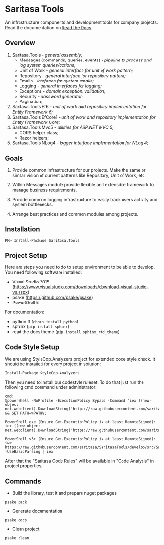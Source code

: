 Saritasa Tools
==============

An infrastructure components and development tools for company projects. Read the documentation on [Read the Docs](http://saritasa-tools.readthedocs.io/en/latest/index.html).

Overview
--------

1. Saritasa.Tools - _general assembly;_
   - Messages (commands, queries, events) - _pipeline to process and log system queries/actions;_
   - Unit of Work - _general interface for unit of work pattern;_
   - Repository - _general interface for repository pattern;_
   - Emails - _intefaces for system emails;_
   - Logging - _general interfaces for logging;_
   - Exceptions - _domain exception, validation;_
   - Security - _password generator;_
   - Pagination;
1. Saritasa.Tools.Ef6 - _unit of work and repository implementation for Entity Framework 6;_
1. Saritasa.Tools.EfCore1 - _unit of work and repository implementation for Entity Framework Core;_
1. Saritasa.Tools.Mvc5 - _utilities for ASP.NET MVC 5;_
    - CORS helper class;
    - Razor helpers;
1. Saritasa.Tools.NLog4 - _logger interface implementation for NLog 4;_

Goals
-----

1. Provide common infrastructure for our projects. Make the same or similar vision of current patterns like Repository, Unit of Work, etc.

1. Within Messages module provide flexible and extensible framework to manage business requirements.

1. Provide common logging infrastructure to easily track users activity and system bottlenecks.

1. Arrange best practices and common modules among projects.

Installation
------------

```
PM> Install-Package Saritasa.Tools
```

Project Setup
-------------

Here are steps you need to do to setup environment to be able to develop. You need following software installed:

- Visual Studio 2015 (https://www.visualstudio.com/downloads/download-visual-studio-vs.aspx)
- psake (https://github.com/psake/psake)
- PowerShell 5

For documentation:

- python 3 (`choco install python`)
- sphinx (`pip install sphinx`)
- read the docs theme (`pip install sphinx_rtd_theme`)

Code Style Setup
----------------

We are using StyleCop.Analyzers project for extended code style check. It should be installed for every project in solution:

```
Install-Package StyleCop.Analyzers
```

Then you need to install our codestyle ruleset. To do that just run the following cmd command under administrator:

```
cmd:
@powershell -NoProfile -ExecutionPolicy Bypass -Command "iex ((new-object net.webclient).DownloadString('https://raw.githubusercontent.com/saritasa/SaritasaTools/develop/src/Saritasa.Tools/SaritasaRulesetInstall.ps1'))" && SET PATH=%PATH%;

PowerShell.exe (Ensure Get-ExecutionPolicy is at least RemoteSigned):
iex ((new-object net.webclient).DownloadString('https://raw.githubusercontent.com/saritasa/SaritasaTools/develop/src/Saritasa.Tools/SaritasaRulesetInstall.ps1'))

PowerShell v3+ (Ensure Get-ExecutionPolicy is at least RemoteSigned):
iwr https://raw.githubusercontent.com/saritasa/SaritasaTools/develop/src/Saritasa.Tools/SaritasaRulesetInstall.ps1 -UseBasicParsing | iex
```

After that the "Saritasa Code Rules" will be available in "Code Analysis" in project properties.

Commands
--------

* Build the library, test it and prepare nuget packages

```psake pack```

* Generate documentation

```psake docs```

* Clean project

```psake clean```

